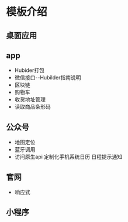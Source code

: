 # 模板介绍
## 桌面应用
## app
- Hubider打包
- 微信接口--Hubilder指南说明
- 区块链
- 购物车
- 收货地址管理
- 读取商品条形码
## 公众号
- 地图定位
- 蓝牙调用
- 访问原生api 定制化手机系统日历 日程提示通知
## 官网
- 响应式
## 小程序